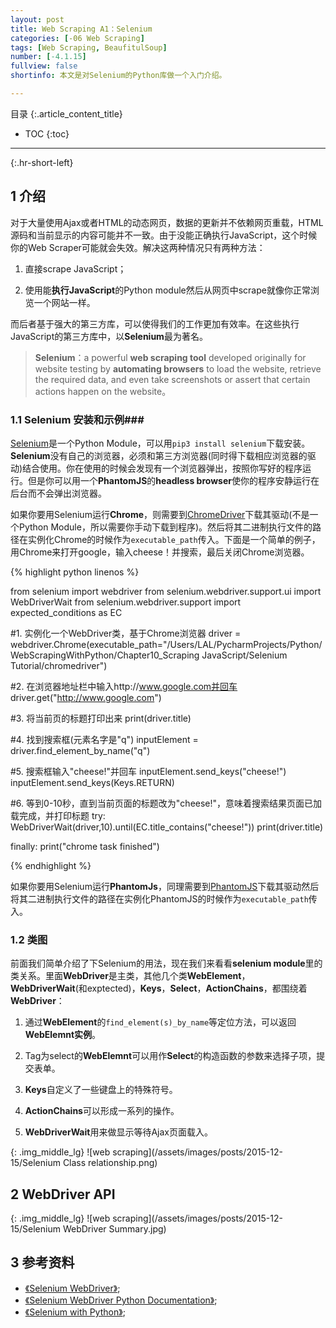 ```yaml
---
layout: post
title: Web Scraping A1：Selenium
categories: [-06 Web Scraping]
tags: [Web Scraping, BeaufitulSoup]
number: [-4.1.15]
fullview: false
shortinfo: 本文是对Selenium的Python库做一个入门介绍。

---
```

目录
{:.article_content_title}


* TOC
{:toc}

---
{:.hr-short-left}


## 1 介绍 ##

对于大量使用Ajax或者HTML的动态网页，数据的更新并不依赖网页重载，HTML源码和当前显示的内容可能并不一致。由于没能正确执行JavaScript，这个时候你的Web Scraper可能就会失效。解决这两种情况只有两种方法：

1. 直接scrape JavaScript；

2. 使用能**执行JavaScript**的Python module然后从网页中scrape就像你正常浏览一个网站一样。

而后者基于强大的第三方库，可以使得我们的工作更加有效率。在这些执行JavaScript的第三方库中，以**Selenium**最为著名。

> **Selenium**：a powerful **web scraping tool** developed originally for website testing by **automating browsers** to load the website, retrieve the required data, and even take screenshots or assert that certain actions happen on the website。

### 1.1 Selenium 安装和示例###

[Selenium](http://www.seleniumhq.org/)是一个Python Module，可以用``pip3 install selenium``下载安装。**Selenium**没有自己的浏览器，必须和第三方浏览器(同时得下载相应浏览器的驱动)结合使用。你在使用的时候会发现有一个浏览器弹出，按照你写好的程序运行。但是你可以用一个**PhantomJS**的**headless browser**使你的程序安静运行在后台而不会弹出浏览器。

如果你要用Selenium运行**Chrome**，则需要到[ChromeDriver](https://sites.google.com/a/chromium.org/chromedriver/)下载其驱动(不是一个Python Module，所以需要你手动下载到程序)。然后将其二进制执行文件的路径在实例化Chrome的时候作为``executable_path``传入。下面是一个简单的例子，用Chrome来打开google，输入cheese！并搜索，最后关闭Chrome浏览器。

{% highlight python linenos %}

from selenium import webdriver
from selenium.webdriver.support.ui import WebDriverWait
from selenium.webdriver.support import expected_conditions as EC

#1. 实例化一个WebDriver类，基于Chrome浏览器
driver = webdriver.Chrome(executable_path="/Users/LAL/PycharmProjects/Python/WebScrapingWithPython/Chapter10_Scraping JavaScript/Selenium Tutorial/chromedriver")										

#2. 在浏览器地址栏中输入http://www.google.com并回车
driver.get("http://www.google.com")   			

#3. 将当前页的标题打印出来
print(driver.title)

#4. 找到搜索框(元素名字是"q")
inputElement = driver.find_element_by_name("q")

#5. 搜索框输入"cheese!"并回车
inputElement.send_keys("cheese!")
inputElement.send_keys(Keys.RETURN)

#6. 等到0-10秒，直到当前页面的标题改为"cheese!"，意味着搜索结果页面已加载完成，并打印标题
try:
    WebDriverWait(driver,10).until(EC.title_contains("cheese!"))
    print(driver.title)

finally:
    print("chrome task finished")

{% endhighlight %}

如果你要用Selenium运行**PhantomJs**，同理需要到[PhantomJS](http://phantomjs.org/)下载其驱动然后将其二进制执行文件的路径在实例化PhantomJS的时候作为``executable_path``传入。


### 1.2 类图 ###

前面我们简单介绍了下Selenium的用法，现在我们来看看**selenium module**里的类关系。里面**WebDriver**是主类，其他几个类**WebElement**，**WebDriverWait**(和exptected)，**Keys**，**Select**，**ActionChains**，都围绕着**WebDriver**：

1. 通过**WebElement**的``find_element(s)_by_name``等定位方法，可以返回**WebElemnt实例**。

2. Tag为select的**WebElemnt**可以用作**Select**的构造函数的参数来选择子项，提交表单。

3. **Keys**自定义了一些键盘上的特殊符号。

4. **ActionChains**可以形成一系列的操作。

5. **WebDriverWait**用来做显示等待Ajax页面载入。

{: .img_middle_lg}
![web scraping](/assets/images/posts/2015-12-15/Selenium Class relationship.png)

## 2 WebDriver API ##

{: .img_middle_lg}
![web scraping](/assets/images/posts/2015-12-15/Selenium WebDriver Summary.jpg)


## 3 参考资料 ##

- [《Selenium WebDriver》](http://www.seleniumhq.org/docs/03_webdriver.jsp#introducing-webdriver);
- [《Selenium WebDriver Python Documentation》](https://seleniumhq.github.io/selenium/docs/api/py/api.html);
- [《Selenium with Python》](http://selenium-python.readthedocs.io/);



